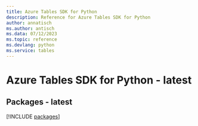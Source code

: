 ```yaml
---
title: Azure Tables SDK for Python
description: Reference for Azure Tables SDK for Python
author: annatisch
ms.author: antisch
ms.data: 07/12/2023
ms.topic: reference
ms.devlang: python
ms.service: tables
---
```

# Azure Tables SDK for Python - latest
## Packages - latest
[!INCLUDE [packages](tables-index.md)]